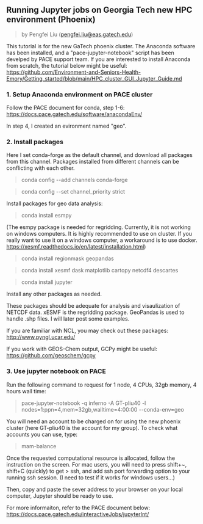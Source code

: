 ## Running Jupyter jobs on Georgia Tech new HPC environment (Phoenix)
> by Pengfei Liu (pengfei.liu@eas.gatech.edu)

This tutorial is for the new GaTech phoenix cluster. The Anaconda software has been installed, and a "pace-jupyter-notebook" script has been develped by PACE support team. If you are interested to install Anaconda from scratch, the tutorial below might be useful:
https://github.com/Environment-and-Seniors-Health-Emory/Getting_started/blob/main/HPC_cluster_GUI_Jupyter_Guide.md

### 1. Setup Anaconda environment on PACE cluster

Follow the PACE document for conda, step 1-6:
https://docs.pace.gatech.edu/software/anacondaEnv/

In step 4, I created an evironment named "geo".

### 2. Install packages

Here I set conda-forge as the default channel, and download all packages from this channel.
Packages installed from different channels can be conflicting with each other.

> conda config --add channels conda-forge 

> conda config --set channel_priority strict

Install packages for geo data analysis:

> conda install esmpy

(The esmpy package is needed for regridding. Currently, it is not working on windows computers. It is highly recommended to use on cluster. If you really want to use it on a windows computer, a workaround is to use docker. https://xesmf.readthedocs.io/en/latest/installation.html)

> conda install regionmask geopandas

> conda install xesmf dask matplotlib cartopy netcdf4 descartes

> conda install jupyter

Install any other packages as needed.

These packages should be adequate for analysis and visaulization of NETCDF data. xESMF is the regridding package. GeoPandas is used to handle .shp files. I will later post some examples. 

If you are familiar with NCL, you may check out these packages:
http://www.pyngl.ucar.edu/

If you work with GEOS-Chem output, GCPy might be useful:
https://github.com/geoschem/gcpy

### 3. Use jupyter notebook on PACE

Run the following command to request for 1 node, 4 CPUs, 32gb memory, 4 hours wall time: 

> pace-jupyter-notebook -q inferno -A GT-pliu40 -l nodes=1:ppn=4,mem=32gb,walltime=4:00:00 --conda-env=geo

You will need an account to be charged on for using the new phoenix cluster (here GT-pliu40 is the account for my group). To check what accounts you can use, type:
> mam-balance

Once the requested computational resource is allocated, follow the instruction on the screen. For mac users, you will need to press shift+~, shift+C (quickly) to get > ssh, and add ssh port forwarding option to your running ssh session. (I need to test if it works for windows users...)

Then, copy and paste the sever address to your browser on your local computer, Jupyter should be ready to use.

For more informaiton, refer to the PACE document below:
https://docs.pace.gatech.edu/interactiveJobs/jupyterInt/
